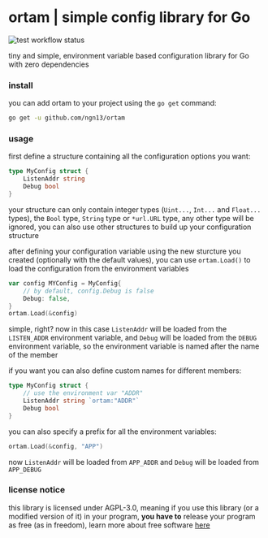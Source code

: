 # ortam | simple config library for Go

![test workflow status](https://img.shields.io/github/actions/workflow/status/ngn13/ortam/test.yml?label=tests)

tiny and simple, environment variable based configuration library for Go with zero dependencies

### install
you can add ortam to your project using the `go get` command:
```bash
go get -u github.com/ngn13/ortam
```

### usage
first define a structure containing all the configuration options you want:
```go
type MyConfig struct {
    ListenAddr string
    Debug bool
}
```
your structure can only contain integer types (`Uint...`, `Int...` and `Float...` types),
the `Bool` type, `String` type or `*url.URL` type, any other type will be ignored, you can
also use other structures to build up your configuration structure

after defining your configuration variable using the new sturcture you created (optionally
with the default values), you can use `ortam.Load()` to load the configuration from the
environment variables
```go
var config MYConfig = MyConfig{
    // by default, config.Debug is false
    Debug: false,
}
ortam.Load(&config)
```
simple, right? now in this case `ListenAddr` will be loaded from the `LISTEN_ADDR` environment
variable, and `Debug` will be loaded from the `DEBUG` environment variable, so the environment
variable is named after the name of the member

if you want you can also define custom names for different members:
```go
type MyConfig struct {
    // use the environment var "ADDR"
    ListenAddr string `ortam:"ADDR"`
    Debug bool
}
```
you can also specify a prefix for all the environment variables:
```go
ortam.Load(&config, "APP")
```
now `ListenAddr` will be loaded from `APP_ADDR` and `Debug` will be loaded from `APP_DEBUG`

### license notice
this library is licensed under AGPL-3.0, meaning if you use this library (or a modified version of it)
in your program, **you have to** release your program as free (as in freedom), learn more about free
software [here](https://www.gnu.org/philosophy/free-sw.html)
